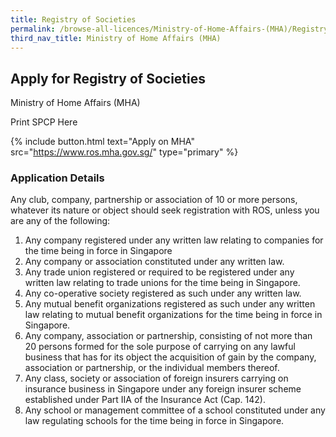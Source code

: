 ```yaml
---
title: Registry of Societies
permalink: /browse-all-licences/Ministry-of-Home-Affairs-(MHA)/Registry-of-Societies
third_nav_title: Ministry of Home Affairs (MHA)
---
```


## Apply for Registry of Societies

Ministry of Home Affairs (MHA)

Print SPCP Here

{% include button.html text="Apply on MHA" src="https://www.ros.mha.gov.sg/" type="primary" %}

### Application Details
<p>Any club, company, partnership or association of 10 or more persons, whatever its nature or object should seek registration with ROS, unless you are any of the following:</p>
<ol>
<li>Any company registered under any written law relating to companies for the time being in force in Singapore</li>
<li>Any company or association constituted under any written law.</li>
<li>Any trade union registered or required to be registered under any written law relating to trade unions for the time being in Singapore.</li>
<li>Any co-operative society registered as such under any written law.</li>
<li>Any mutual benefit organizations registered as such under any written law relating to mutual benefit organizations for the time being in force in Singapore.</li>
<li>Any company, association or partnership, consisting of not more than 20 persons formed for the sole purpose of carrying on any lawful business that has for its object the acquisition of gain by the company, association or partnership, or the individual members thereof.</li>
<li>Any class, society or association of foreign insurers carrying on insurance business in Singapore under any foreign insurer scheme established under Part IIA of the Insurance Act (Cap. 142).</li>
<li>Any school or management committee of a school constituted under any law regulating schools for the time being in force in Singapore.</li>
</ol>

